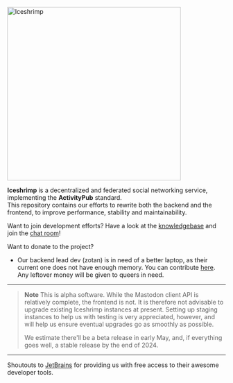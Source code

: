 <p><img src="/iceshrimp/iceshrimp/media/branch/dev/assets/logo.png" alt="Iceshrimp" width="400px"></p>
<p><strong>Iceshrimp</strong> is a decentralized and federated social networking service, implementing the <strong>ActivityPub</strong> standard.<br>
This repository contains our efforts to rewrite both the backend and the frontend, to improve performance, stability and maintainability.</p>

Want to join development efforts? Have a look at the [knowledgebase](https://kb.iceshrimp.dev) and join the [chat room](https://chat.iceshrimp.dev)!

Want to donate to the project?
  - Our backend lead dev (zotan) is in need of a better laptop, as their current one does not have enough memory. You can contribute [here](https://bunq.me/zotanlaptopcrowdfund). Any leftover money will be given to queers in need.

---

> **Note**
> This is alpha software. While the Mastodon client API is relatively complete, the frontend is not. It is therefore not advisable to upgrade existing Iceshrimp instances at present. Setting up staging instances to help us with testing is very appreciated, however, and will help us ensure eventual upgrades go as smoothly as possible.
>
> We estimate there'll be a beta release in early May, and, if everything goes well, a stable release by the end of 2024.

---

Shoutouts to [JetBrains](https://jb.gg/OpenSourceSupport) for providing us with free access to their awesome developer tools.
